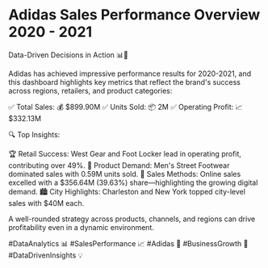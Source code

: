 # Adidas Sales Performance Overview 2020 - 2021

Data-Driven Decisions in Action 📊🚀

Adidas has achieved impressive performance results for 2020-2021, and this dashboard highlights key metrics that reflect the brand's success across regions, retailers, and product categories:

✅ Total Sales: 💰 $899.90M
✅ Units Sold: 📦 2M
✅ Operating Profit: 📈 $332.13M

🔍 Top Insights:

🏆 Retail Success: West Gear and Foot Locker lead in operating profit, contributing over 49%.
👟 Product Demand: Men's Street Footwear dominated sales with 0.59M units sold.
🛒 Sales Methods: Online sales excelled with a $356.64M (39.63%) share—highlighting the growing digital demand.
🏙️ City Highlights: Charleston and New York topped city-level sales with $40M each.

A well-rounded strategy across products, channels, and regions can drive profitability even in a dynamic environment.

#DataAnalytics 📊 #SalesPerformance 📈 #Adidas 👟 #BusinessGrowth 🚀 #DataDrivenInsights 💡
